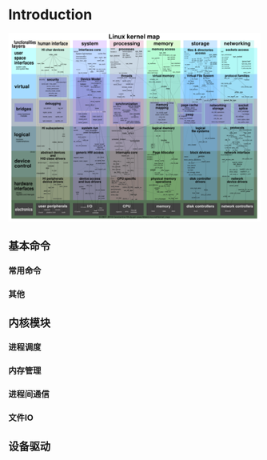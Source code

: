 # Introduction

![图片](../images/kernel_map.webp)

## 基本命令

### 常用命令

### 其他

## 内核模块

### 进程调度

### 内存管理

### 进程间通信

### 文件IO



## 设备驱动
